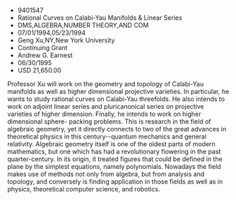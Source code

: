 
* 9401547
* Rational Curves on Calabi-Yau Manifolds & Linear Series
* DMS,ALGEBRA,NUMBER THEORY,AND COM
* 07/01/1994,05/23/1994
* Geng Xu,NY,New York University
* Continuing Grant
* Andrew G. Earnest
* 06/30/1995
* USD 21,650.00

Professor Xu will work on the geometry and topology of Calabi-Yau manifolds as
well as higher dimensional projective varieties. In particular, he wants to
study rational curves on Calabi-Yau threefolds. He also intends to work on
adjoint linear series and pluricanonical series on projective varieties of
higher dimension. Finally, he intends to work on higher dimensional sphere-
packing problems. This is research in the field of algebraic geometry, yet it
directly connects to two of the great advances in theoretical physics in this
century--quantum mechanics and general relativity. Algebraic geometry itself is
one of the oldest parts of modern mathematics, but one which has had a
revolutionary flowering in the past quarter-century. In its origin, it treated
figures that could be defined in the plane by the simplest equations, namely
polynomials. Nowadays the field makes use of methods not only from algebra, but
from analysis and topology, and conversely is finding application in those
fields as well as in physics, theoretical computer science, and robotics.
